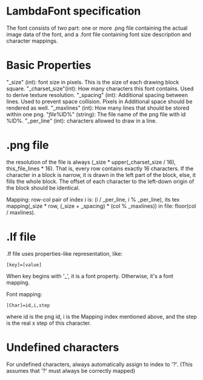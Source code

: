 LambdaFont specification
=====
The font consists of two part: one or more .png file containing the actual image data of the font, and a .font file containing font size description and character mappings.

Basic Properties
=====
"_size" (int): font size in pixels. This is the size of each drawing block square.
"_charset_size"(int): How many characters this font contains. Used to derive texture resolution.
"_spacing" (int): Additional spacing between lines. Used to prevent space collision. Pixels in Additional space should be rendered as well.
"_maxlines" (int): How many lines that should be stored within one png.
"_file_%ID%" (string): The file name of the png file with id %ID%.
"_per_line" (int): characters allowed to draw in a line.

.png file
=====
the resolution of the file is always (_size * upper(_charset_size / 16), this_file_lines * 16). That is, every row contains exactly 16 characters.
If the character in a block is narrow, it is drawn in the left part of the block, else, it fills the whole block.
The offset of each character to the left-down origin of the block should be identical.

Mapping: row-col pair of index i is: (i / _per_line, i % _per_line), its tex mapping(_size * row, (_size + _spacing) * (col % _maxlines)) in file: floor(col / maxlines).

.lf file
=====
.lf file uses  properties-like representation, like:
```
[key]=[value]
```
When key begins with '_', it is a font property. Otherwise, it's a font mapping.

Font mapping:
```
[Char]=id,i,step
```
where id is the png id, i is the Mapping index mentioned above, and the step is the real x step of this character.

Undefined characters
=====
For undefined characters, always automatically assign to index to '?'. (This assumes that '?' must always be correctly mapped)
